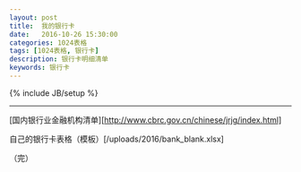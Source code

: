 ```yaml
---
layout: post
title:  我的银行卡
date:   2016-10-26 15:30:00
categories: 1024表格
tags: [1024表格, 银行卡]
description: 银行卡明细清单
keywords: 银行卡
---
```

{% include JB/setup %}

---

[国内银行业金融机构清单][http://www.cbrc.gov.cn/chinese/jrjg/index.html]

自己的银行卡表格（模板）[/uploads/2016/bank_blank.xlsx]

（完）
